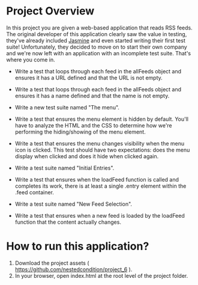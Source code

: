 # Project Overview

In this project you are given a web-based application that reads RSS feeds. The original developer of this application clearly saw the value in testing, they've already included [Jasmine](http://jasmine.github.io/) and even started writing their first test suite! Unfortunately, they decided to move on to start their own company and we're now left with an application with an incomplete test suite. That's where you come in.

* Write a test that loops through each feed in the allFeeds object and ensures it has a URL defined and that the URL is not empty.

* Write a test that loops through each feed in the allFeeds object and ensures it has a name defined and that the name is not empty.

* Write a new test suite named "The menu".

* Write a test that ensures the menu element is hidden by default. You'll have to analyze the HTML and the CSS to determine how we're performing the hiding/showing of the menu element.

* Write a test that ensures the menu changes visibility when the menu icon is clicked. This test should have two expectations: does the menu display when clicked and does it hide when clicked again.

* Write a test suite named "Initial Entries".

* Write a test that ensures when the loadFeed function is called and completes its work, there is at least a single .entry element within the .feed container.

* Write a test suite named "New Feed Selection".

* Write a test that ensures when a new feed is loaded by the loadFeed function that the content actually changes.


# How to run this application?

1. Download the project assets ( https://github.com/nestedcondition/project_6 ).
2. In your browser, open index.html at the root level of the project folder.
